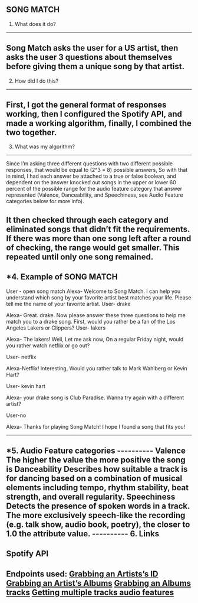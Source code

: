 
SONG MATCH
------------------------------
1. What does it do?
------------------------------

Song Match asks the user for a US artist, then asks the user 3 questions about themselves before giving them a unique song by that artist.
-------------------------
2. How did I do this?
-------------------------
First, I got the general format of responses working, then I configured the Spotify API, and made a working algorithm, finally, I combined the two together.
------------------------
3. What was my algorithm?
-------------------------
Since I’m asking three different questions with two different possible responses, that would be equal to (2^3 = 8) possible answers, So with that in mind, I had each answer be attached to a true or false boolean, and dependent on the answer knocked out songs in the upper or lower 60 percent of the possible range for the audio feature category that answer represented (Valence, Danceability, and Speechiness, see Audio Feature categories below for more info).

It then checked through each category and eliminated songs that didn’t fit the requirements. If there was more than one song left after a round of checking, the range would get smaller. This repeated until only one song remained.
   -------------------------						
*4. Example of  SONG MATCH
-------------------------

User - open song match
Alexa- Welcome to Song Match. I can help you understand which song by your favorite artist best matches your life. Please tell me the name of your favorite artist.
User- drake

Alexa- Great. drake. Now please answer these three questions to help me match you to a drake song. First, would you rather be a fan of the Los Angeles Lakers or Clippers?
User- lakers

Alexa- The lakers! Well, Let me ask now, On a regular Friday night, would you rather watch netflix or go out?

User- netflix

Alexa-Netflix! Interesting, Would you rather talk to Mark Wahlberg or Kevin Hart?

User- kevin hart

Alexa- your drake song is Club Paradise. Wanna try again with a different artist?

User-no

Alexa- Thanks for playing Song Match! I hope I found a song that fits you!

----------
*5. Audio Feature categories
						----------
Valence
The higher the value the more positive the song is
Danceability
Describes how suitable a track is for dancing based on a combination of musical elements including tempo, rhythm stability, beat strength, and overall regularity.
Speechiness
Detects the presence of spoken words in a track. The more exclusively speech-like the recording (e.g. talk show, audio book, poetry), the closer to 1.0 the attribute value.
						----------
6. Links
--------

Spotify API
------------------------------------------------
 Endpoints used:
[Grabbing an Artists’s ID](https://developer.spotify.com/documentation/web-api/reference/search/search/)
[Grabbing an Artist’s Albums](https://developer.spotify.com/documentation/web-api/reference/artists/get-artists-albums/)
[Grabbing an Albums tracks](https://developer.spotify.com/documentation/web-api/reference/albums/get-albums-tracks/)
[Getting multiple tracks audio features](https://developer.spotify.com/documentation/web-api/reference/tracks/get-several-audio-features/)
-------------------------------------------------
